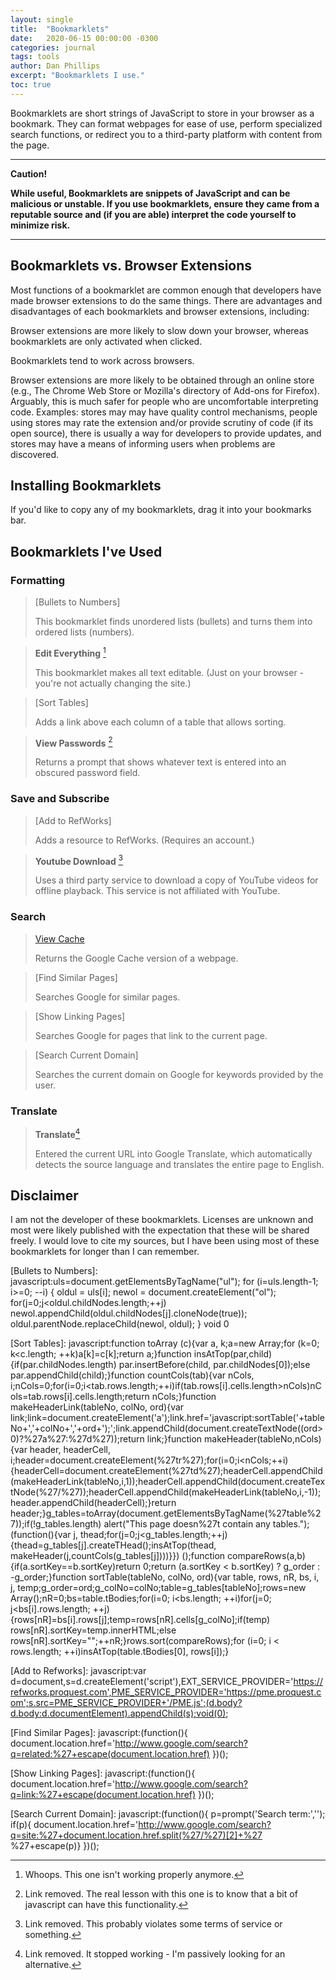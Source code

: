 ```yaml
---
layout: single
title:  "Bookmarklets"
date:   2020-06-15 00:00:00 -0300
categories: journal
tags: tools
author: Dan Phillips
excerpt: "Bookmarklets I use."
toc: true
---
```


Bookmarklets are short strings of JavaScript to store in your browser as a bookmark. They can format webpages for ease of use, perform specialized search functions, or redirect you to a third-party platform with content from the page.

---

**Caution!**

**While useful, Bookmarklets are snippets of JavaScript and can be malicious or unstable. If you use bookmarklets, ensure they came from a reputable source and (if you are able) interpret the code yourself to minimize risk.**

---

## Bookmarklets vs. Browser Extensions

Most functions of a bookmarklet are common enough that developers have made browser extensions to do the same things. There are advantages and disadvantages of each bookmarklets and browser extensions, including:

Browser extensions are more likely to slow down your browser, whereas bookmarklets are only activated when clicked.

Bookmarklets tend to work across browsers.

Browser extensions are more likely to be obtained through an online store (e.g., The Chrome Web Store or Mozilla's directory of Add-ons for Firefox). Arguably, this is much safer for people who are uncomfortable interpreting code.
Examples: stores may may have quality control mechanisms, people using stores may rate the extension and/or provide scrutiny of code (if its open source), there is usually a way for developers to provide updates, and stores may have a means of informing users when problems are discovered.

## Installing Bookmarklets

If you'd like to copy any of my bookmarklets, drag it into your bookmarks bar.

## Bookmarklets I've Used

### Formatting

>[Bullets to Numbers]
>
>This bookmarklet finds unordered lists (bullets) and turns them into ordered lists (numbers).

>**Edit Everything** [^1]
>
>This bookmarklet makes all text editable. (Just on your browser - you're not actually changing the site.)

[^1]: Whoops. This one isn't working properly anymore.

>[Sort Tables]
>
>Adds a link above each column of a table that allows sorting.

>**View Passwords** [^2]
>
>Returns a prompt that shows whatever text is entered into an obscured password field.

[^2]: Link removed. The real lesson with this one is to know that a bit of javascript can have this functionality.

### Save and Subscribe

>[Add to RefWorks]
>
>Adds a resource to RefWorks. (Requires an account.)

>**Youtube Download** [^3]
>
>Uses a third party service to download a copy of YouTube videos for offline playback. This service is not affiliated with YouTube.

[^3]: Link removed. This probably violates some terms of service or something.

### Search

>[View Cache]
>
>Returns the Google Cache version of a webpage.

>[Find Similar Pages]
>
>Searches Google for similar pages.

>[Show Linking Pages]
>
>Searches Google for pages that link to the current page.

>[Search Current Domain]
>
>Searches the current domain on Google for keywords provided by the user. 

### Translate

>**Translate**[^4]
>
>Entered the current URL into Google Translate, which automatically detects the source language and translates the entire page to English.

[^4]: Link removed. It stopped working - I'm passively looking for an alternative.

## Disclaimer

I am not the developer of these bookmarklets. Licenses are unknown and most were likely published with the expectation that these will be shared freely. I would love to cite my sources, but I have been using most of these bookmarklets for longer than I can remember.


[Bullets to Numbers]: javascript:uls=document.getElementsByTagName("ul"); for (i=uls.length-1; i>=0; --i) { oldul = uls[i]; newol = document.createElement("ol"); for(j=0;j<oldul.childNodes.length;++j) newol.appendChild(oldul.childNodes[j].cloneNode(true)); oldul.parentNode.replaceChild(newol, oldul); } void 0

[Sort Tables]: javascript:function toArray (c){var a, k;a=new Array;for (k=0; k<c.length; ++k)a[k]=c[k];return a;}function insAtTop(par,child){if(par.childNodes.length) par.insertBefore(child, par.childNodes[0]);else par.appendChild(child);}function countCols(tab){var nCols, i;nCols=0;for(i=0;i<tab.rows.length;++i)if(tab.rows[i].cells.length>nCols)nCols=tab.rows[i].cells.length;return nCols;}function makeHeaderLink(tableNo, colNo, ord){var link;link=document.createElement('a');link.href='javascript:sortTable('+tableNo+','+colNo+','+ord+');';link.appendChild(document.createTextNode((ord>0)?%27a%27:%27d%27));return link;}function makeHeader(tableNo,nCols){var header, headerCell, i;header=document.createElement(%27tr%27);for(i=0;i<nCols;++i){headerCell=document.createElement(%27td%27);headerCell.appendChild(makeHeaderLink(tableNo,i,1));headerCell.appendChild(document.createTextNode(%27/%27));headerCell.appendChild(makeHeaderLink(tableNo,i,-1));header.appendChild(headerCell);}return header;}g_tables=toArray(document.getElementsByTagName(%27table%27));if(!g_tables.length) alert("This page doesn%27t contain any tables.");(function(){var j, thead;for(j=0;j<g_tables.length;++j){thead=g_tables[j].createTHead();insAtTop(thead, makeHeader(j,countCols(g_tables[j])))}}) ();function compareRows(a,b){if(a.sortKey==b.sortKey)return 0;return (a.sortKey < b.sortKey) ? g_order : -g_order;}function sortTable(tableNo, colNo, ord){var table, rows, nR, bs, i, j, temp;g_order=ord;g_colNo=colNo;table=g_tables[tableNo];rows=new Array();nR=0;bs=table.tBodies;for(i=0; i<bs.length; ++i)for(j=0; j<bs[i].rows.length; ++j){rows[nR]=bs[i].rows[j];temp=rows[nR].cells[g_colNo];if(temp) rows[nR].sortKey=temp.innerHTML;else rows[nR].sortKey="";++nR;}rows.sort(compareRows);for (i=0; i < rows.length; ++i)insAtTop(table.tBodies[0], rows[i]);}

[Add to Refworks]: javascript:var d=document,s=d.createElement('script'),EXT_SERVICE_PROVIDER='https://refworks.proquest.com',PME_SERVICE_PROVIDER='https://pme.proquest.com';s.src=PME_SERVICE_PROVIDER+'/PME.js';(d.body?d.body:d.documentElement).appendChild(s);void(0);

[View Cache]: javascript:location.href='http://webcache.googleusercontent.com/search?q=cache:%27+window.location.href

[Find Similar Pages]: javascript:(function(){ document.location.href='http://www.google.com/search?q=related:%27+escape(document.location.href) })();

[Show Linking Pages]: javascript:(function(){ document.location.href='http://www.google.com/search?q=link:%27+escape(document.location.href) })();

[Search Current Domain]: javascript:(function(){ p=prompt('Search term:',''); if(p){ document.location.href='http://www.google.com/search?q=site:%27+document.location.href.split(%27/%27)[2]+%27 %27+escape(p)} })();
